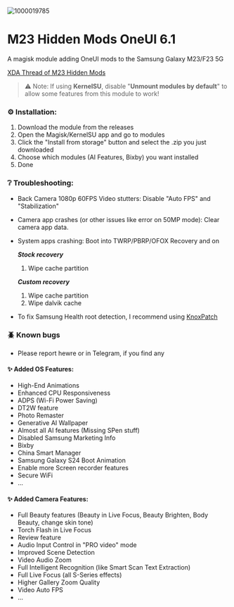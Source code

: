 ![1000019785](https://github.com/Aflaungos/M23-Hidden-Mods/blob/A14_1/MagiskMod.jpg)
# M23 Hidden Mods OneUI 6.1
A magisk module adding OneUI mods to the Samsung Galaxy M23/F23 5G

[XDA Thread of M23 Hidden Mods](https://forum.xda-developers.com/t/mod-oneui-m23-hidden-mods.4626443)

> ⚠️ Note: If using **KernelSU**, disable "**Unmount modules by default**" to allow some features from this module to work!

### ⚙️ Installation:
1. Download the module from the releases
2. Open the Magisk/KernelSU app and go to modules
3. Click the "Install from storage" button and select the .zip you just downloaded
4. Choose which modules (AI Features, Bixby) you want installed
5. Done

### ❔ Troubleshooting:
- Back Camera 1080p 60FPS Video stutters: Disable "Auto FPS" and "Stabilization"
- Camera app crashes (or other issues like error on 50MP mode): Clear camera app data.
- System apps crashing: Boot into TWRP/PBRP/OFOX Recovery and on
  
  ***Stock recovery***
  1. Wipe cache partition</br>
  </details>

  ***Custom recovery***
  1. Wipe cache partition</br>
  2. Wipe dalvik cache</br>

- To fix Samsung Health root detection, I recommend using [KnoxPatch](https://github.com/salvogiangri/KnoxPatch)

### 🪲 Known bugs
- Please report hewre or in Telegram, if you find any

#### ✨ Added OS Features:
- High-End Animations
- Enhanced CPU Responsiveness
- ADPS (Wi-Fi Power Saving)
- DT2W feature
- Photo Remaster
- Generative AI Wallpaper
- Almost all AI features (Missing SPen stuff)
- Disabled Samsung Marketing Info
- Bixby
- China Smart Manager
- Samsung Galaxy S24 Boot Animation
- Enable more Screen recorder features
- Secure WiFi
- ...

#### ✨ Added Camera Features:
- Full Beauty features (Beauty in Live Focus, Beauty Brighten, Body Beauty, change skin tone)
- Torch Flash in Live Focus
- Review feature
- Audio Input Control in "PRO video" mode
- Improved Scene Detection
- Video Audio Zoom
- Full Intelligent Recognition (like Smart Scan Text Extraction)
- Full Live Focus (all S-Series effects)
- Higher Gallery Zoom Quality
- Video Auto FPS
- ...
